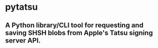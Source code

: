 # pytatsu

## A Python library/CLI tool for requesting and saving SHSH blobs from Apple's Tatsu signing server API.
